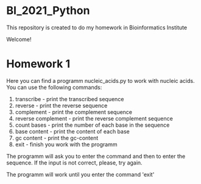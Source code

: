 # BI_2021_Python
This repository is created to do my homework in Bioinformatics Institute

Welcome!

# Homework 1
Here you can find a programm nucleic_acids.py to work with nucleic acids. You can use the following commands:

1) transcribe - print the transcribed sequence
2) reverse - print the reverse sequence
3) complement - print the complement sequence
4) reverse complement - print the reverse complement sequence
5) count bases - print the number of each base in the sequence
6) base content - print the content of each base
7) gc content - print the gc-content 
8) exit - finish you work with the programm

The programm will ask you to enter the command and then to enter the sequence. If the input is not correct, please, try again.

The programm will work until you enter the command 'exit'
